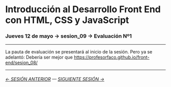 # Introducción al Desarrollo Front End con HTML, CSS y JavaScript

### Jueves 12 de mayo → sesion_09 → Evaluación Nº1

- - - - - - - 

La pauta de evaluación se presentará al inicio de la sesión. Pero ya se adelantó: Debería ser mejor que https://profesorfaco.github.io/front-end/sesion_08/

- - - - - - - 

###### [← SESIÓN ANTERIOR](https://github.com/profesorfaco/front-end/tree/main/sesion_08) — [SIGUIENTE SESIÓN →](https://github.com/profesorfaco/front-end/tree/main/sesion_10)
